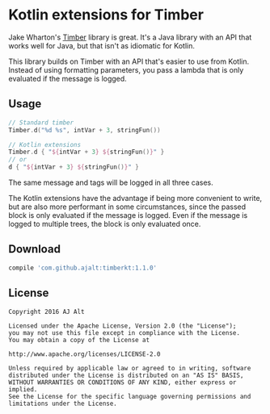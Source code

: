 # Kotlin extensions for Timber

Jake Wharton's [Timber](https://github.com/JakeWharton/timber) library is great. It's a Java library with an API that works well for Java, but that isn't as idiomatic for Kotlin. 

This library builds on Timber with an API that's easier to use from Kotlin. Instead of using formatting parameters, you pass a lambda that is only evaluated if the message is logged.

## Usage

```kotlin
// Standard timber
Timber.d("%d %s", intVar + 3, stringFun())

// Kotlin extensions
Timber.d { "${intVar + 3} ${stringFun()}" }
// or
d { "${intVar + 3} ${stringFun()}" }
```

The same message and tags will be logged in all three cases. 

The Kotlin extensions have the advantage if being more convenient to write, but are also more performant in some circumstances, since the passed block is only evaluated if the message is logged. Even if the message is logged to multiple trees, the block is only evaluated once.

## Download

```groovy
compile 'com.github.ajalt:timberkt:1.1.0'
```

## License

```
Copyright 2016 AJ Alt

Licensed under the Apache License, Version 2.0 (the "License");
you may not use this file except in compliance with the License.
You may obtain a copy of the License at

http://www.apache.org/licenses/LICENSE-2.0

Unless required by applicable law or agreed to in writing, software
distributed under the License is distributed on an "AS IS" BASIS,
WITHOUT WARRANTIES OR CONDITIONS OF ANY KIND, either express or implied.
See the License for the specific language governing permissions and
limitations under the License.
```